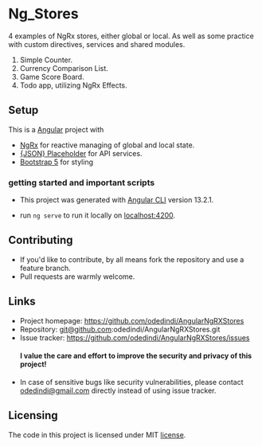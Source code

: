 # Ng_Stores

4 examples of NgRx stores, either global or local. 
As well as some practice with custom directives, services and shared modules.

1. Simple Counter.
2. Currency Comparison List.
3. Game Score Board.
4. Todo app, utilizing NgRx Effects.
## Setup

This is a [Angular](https://angular.io/) project with

- [NgRx](https://ngrx.io/) for reactive managing of global and local state.
- [{JSON} Placeholder](https://jsonplaceholder.typicode.com/) for API services. 
- [Bootstrap 5](https://getbootstrap.com/) for styling

### getting started and important scripts

- This project was generated with [Angular CLI](https://github.com/angular/angular-cli) version 13.2.1.

- run `ng serve` to run it locally on [localhost:4200](http://localhost:4200).

## Contributing

- If you'd like to contribute, by all means fork the repository and use a feature branch.
- Pull requests are warmly welcome.

## Links

- Project homepage: https://github.com/odedindi/AngularNgRXStores
- Repository: git@github.com:odedindi/AngularNgRXStores.git
- Issue tracker: https://github.com/odedindi/AngularNgRXStores/issues
  #### I value the care and effort to improve the security and privacy of this project!
- In case of sensitive bugs like security vulnerabilities, please contact
  odedindi@gmail.com directly instead of using issue tracker.

## Licensing

The code in this project is licensed under MIT [license](https://github.com/odedindi/AngularNgRXStores/blob/main/LICENSE).
